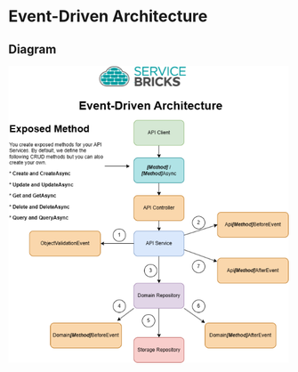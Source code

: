 # Event-Driven Architecture

## Diagram
![Event-Driven Architecture](https://github.com/holomodular/ServiceBricks-Documentation/blob/main/V1/EventDrivenArchitecture.png)  
